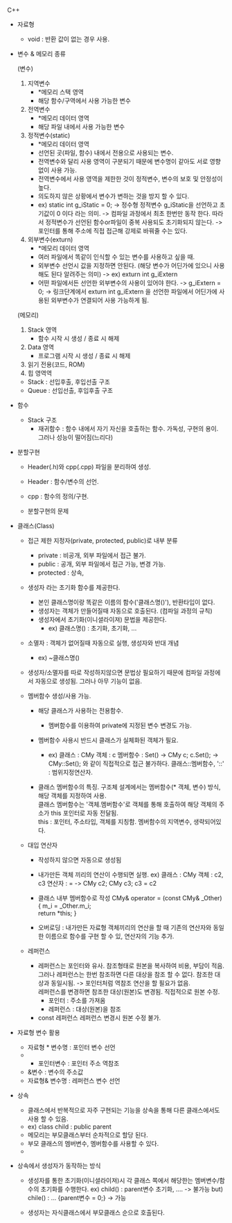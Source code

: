 C++
- 자료형
  - void : 반환 값이 없는 경우 사용. 
  
- 변수 & 메모리 종류

  (변수)
  1. 지역변수
     - *메모리 스택 영역
     - 해당 함수/구역에서 사용 가능한 변수
  2. 전역변수
     - *메모리 데이터 영역
     - 해당 파일 내에서 사용 가능한 변수
  3. 정적변수(static)
     - *메모리 데이터 영역
     - 선언된 곳(파일, 함수) 내에서 전용으로 사용되는 변수. 
     - 전역변수와 달리 사용 영역이 구분되기 때문에 변수명이 같아도 서로 영향없이 사용 가능.
     - 전역변수에서 사용 영역을 제한한 것이 정적변수, 변수의 보호 및 안정성이 높다. 
     - 의도하지 않은 상황에서 변수가 변하는 것을 방지 할 수 있다. 
     - ex) static int g_iStatic = 0;
        -> 정수형 정적변수 g_iStatic을 선언하고 초기값이 0 이다 라는 의미. 
        -> 컴파일 과정에서 최초 한번만 동작 한다. 따라서 정적변수가 선언된 함수or파일이 중복 사용되도 초기화되지 않는다. 
        -> 포인터를 통해 주소에 직접 접근해 강제로 바꿔줄 수는 있다. 
  4. 외부변수(exturn)
     - *메모리 데이터 영역
     - 여러 파일에서 똑같이 인식할 수 있는 변수를 사용하고 싶을 때. 
     - 외부변수 선언시 값을 지정하면 안된다. (해당 변수가 어딘가에 있으니 사용해도 된다 알려주는 의미) 
        -> ex) exturn int g_iExtern
     - 어떤 파일에서든 선언한 외부변수의 사용이 있어야 한다.
        -> g_iExtern = 0; 
        -> 링크단계에서 exturn int g_iExtern 을 선언한 파일에서 어딘가에 사용된 외부변수가 연결되어 사용 가능하게 됨.
        

  (메모리)
  1. Stack 영역
     - 함수 시작 시 생성 / 종료 시 해제
  2. Data 영역
     - 프로그램 시작 시 생성 / 종료 시 해제
  3. 읽기 전용(코드, ROM)
  4. 힙 영역역

  * Stack : 선입후출, 후입선출 구조
  * Queue : 선입선출, 후입후출 구조 
  

- 함수
  - Stack 구조 
      * 재귀함수 : 함수 내에서 자기 자신을 호출하는 함수.
                   가독성, 구현의 용이. 그러나 성능이 떨어짐(느리다) 
               
- 분할구현 
  - Header(.h)와 cpp(.cpp) 파일을 분리하여 생성. 
  - Header : 함수/변수의 선언.
  - cpp : 함수의 정의/구현. 
   
  - 분할구현의 문제

- 클래스(Class)
  - 접근 제한 지정자(private, protected, public)로 내부 분류
     - private : 비공개, 외부 파일에서 접근 불가. 
     - public : 공개, 외부 파일에서 접근 가능, 변경 가능. 
     - protected : 상속,
    
  - 생성자 라는 초기화 함수를 제공한다.
     - 본인 클래스명이랑 똑같은 이름의 함수('클래스명()'), 반환타입이 없다. 
     - 생성자는 객체가 만들어질때 자동으로 호출된다. (컴파일 과정의 규칙) 
     - 생성자에서 초기화(이니셜라이져) 문법을 제공한다. 
        - ex) 클래스명() : 초기화, 초기화, ...  
  - 소멸자 : 객체가 없어질때 자동으로 실행, 생성자와 반대 개념 
     - ex) ~클래스명()  
  - 생성자/소멸자를 따로 작성하지않으면 문법상 필요하기 때문에 컴파일 과정에서 자동으로 생성됨. 그러나 아무 기능이 없음. 
  
  - 멤버함수 생성/사용 가능. 
     - 해당 클래스가 사용하는 전용함수.
        * 멤버함수를 이용하여 private에 지정된 변수 변경도 가능. 
     - 멤버함수 사용시 반드시 클래스가 실체화된 객체가 필요. 
        - ex) 클래스   : CMy
                객체   : c 
              멤버함수 : Set()
              -> CMy c; 
                 c.Set(); 
              -> CMy::Set(); 와 같이 직접적으로 접근 불가하다. 
                 클래스::멤버함수, '::' : 범위지정연산자. 
           
    - 클래스 멤버함수의 특징. 
       구조체 설계에서는 멤버함수(* 객체, 변수) 방식, 해당 객체를 지정하여 사용.   
       클래스 멤버함수는 '객체.멤버함수'로 객체를 통해 호출하여 해당 객체의 주소가 this 포인터로 자동 전달됨.  
       this : 포인터, 주소타입, 객체를 지칭함. 멤버함수의 지역변수, 생략되어있다. 
 
  - 대입 연산자
    - 작성하지 않으면 자동으로 생성됨 
    - 내가만든 객체 끼리의 연산이 수행되면 실행.
        ex) 클래스  : CMy
              객체  : c2, c3
            연산자  : = 
            -> CMy c2;
               CMy c3; 
               c3 = c2 
               
    -  클래스 내부 멤버함수로 작성
           CMy& operator = (const CMy& _Other) 
           {
                m_i = _Other.m_i;   
                return *this; 
           }
    - 오버로딩 : 내가만든 자료형 객체끼리의 연산을 할 때 기존의 연산자와 동일한 이름으로 함수를 구현 할 수 있, 연산자의 기능 추가.  

  - 레퍼런스    
    - 레퍼런스는 포인터와 유사. 
      참조형태로 원본을 복사하여 비용, 부담이 적음. 
      그러나 레퍼런스는 한번 참조하면 다른 대상을 참조 할 수 없다. 
      참조한 대상과 동일시됨. -> 포인터처럼 역참조 연산을 할 필요가 없음.   
      레퍼런스를 변경하면 참조한 대상(원본)도 변경됨. 직접적으로 원본 수정.
      - 포인터 : 주소를 가져옴
      - 레퍼런스 : 대상(원본)을 참조
    - const 레퍼런스 
      레퍼런스 변경시 원본 수정 불가. 
      
      
- 자료형 변수 활용
  - 자료형 * 변수명 : 포인터 변수 선언
  - * 포인터변수 : 포인터 주소 역참조
  - &변수 : 변수의 주소값
  - 자료형& 변수명 : 레퍼런스 변수 선언


- 상속
  - 클래스에서 반복적으로 자주 구현되는 기능을 상속을 통해 다른 클래스에서도 사용 할 수 있음.
  - ex) class child : public parent
  - 메모리는 부모클래스부터 순차적으로 할당 된다.  
  - 부모 클래스의 멤버변수, 멤버함수를 사용할 수 있다. 
  - 
- 상속에서 생성자가 동작하는 방식
  - 생성자를 통한 초기화(이니셜라이져)시 각 클래스 쪽에서 해당한는 멤버변수/함수의 초기화를 수행한다.
    ex) child() : parent변수 초기화, .... -> 불가능 
    but) chile() : ... {parent변수 = 0;} -> 가능 
    
  - 생성자는 자식클래스에서 부모클래스 순으로 호출된다.
